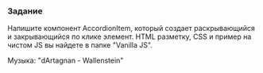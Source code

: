 ### Задание

Напишите компонент AccordionItem, который создает раскрывающийся и закрывающийся
по клике элемент. 
HTML разметку, CSS и пример на чистом JS вы найдете в папке "Vanilla JS".

Музыка: "dArtagnan - Wallenstein"
